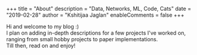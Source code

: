+++
title = "About"
description = "Data, Networks, ML, Code, Cats"
date = "2019-02-28"
author = "Kshitijaa Jaglan"
enableComments = false
+++

Hi and welcome to my blog :) \
I plan on adding in-depth descriptions for a few projects I've worked on, ranging from small hobby projects to paper implementations. \
Till then, read on and enjoy!
<!-- Ideally, this would contain in-depth description of all the projects I work on/have worked on. Realistically, it will contain what it does right now. -->
